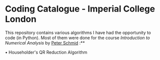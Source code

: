 Coding Catalogue - Imperial College London
=====

This repository contains various algorithms I have had the opportunity to code (in Python). Most of them were done for the course *Introduction to Numerical Analysis* by [Peter Schmid](https://www.imperial.ac.uk/people/peter.schmid) :**

• Householder's QR Reduction Algorithm
